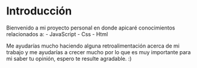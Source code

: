 <h1>Introducción</h1>
Bienvenido a mi proyecto personal en donde apicaré conocimientos relacionados a:
- JavaScript
- Css
- Html

Me ayudarías mucho haciendo alguna retroalimentación acerca de mi trabajo y me ayudarías a crecer mucho por lo que es muy importante para mi saber tu opinión, espero te resulte agradable. :)

